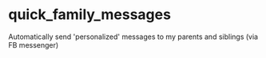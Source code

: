 # quick_family_messages
Automatically send 'personalized' messages to my parents and siblings (via FB messenger)
